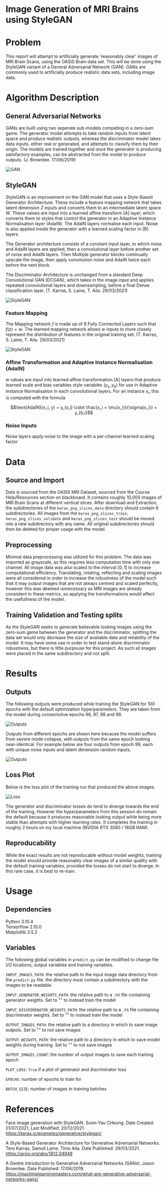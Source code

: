 # **Image Generation of MRI Brains using StyleGAN**
# Problem
This report will attempt to artificially generate 'reasonably clear' images of MRI Brain Scans, using the OASIS Brain data set. This will be done using the StyleGAN variant of a General Adversarial Network (GAN). GANs are commonly used to artificially produce realistic data sets, including image data.


# Algorithm Description
## General Adversarial Networks
GANs are built using two seperate sub-models competing in a zero-sum game. The generator model attempts to take random inputs from latent space and produce realistic outputs, whereas the discriminator model takes data inputs, either real or generated, and attempts to classify them by their origin. The models are trained together and once the generator is producing satisfactory examples, can be abstracted from the model to produce outputs. (J. Brownlee. 17/06/2019)

![GAN](./figures/GAN.png "GAN Model Diagram")




## StyleGAN
StyleGAN is an improvement on the GAN model that uses a Style-Based Generator Architecture. These include a feature mapping network that takes latent dimension $Z$ inputs and converts them to an intermediate latent space $W$. These values are input into a learned affine transform [A] layer, which converts them to styles that control the generator in an Adaptive Instance Normalisation layer (AdaIN). The AdaIN layers normalise each input. Noise is also applied inside the generator with a learned scaling factor in [B] layers.

The Generator architecture consists of a  constant input layer, to which noise and AdaIN layers are applied, then a convolutional layer before another set of noise and AdaIN layers. Then Multiple generator blocks continually upscale the image, then apply convolution noise and AdaIN twice each before the next block.

The Discriminator Architecture is unchanged from a standard Deep Convolutional GAN (DCGAN), which takes in the image input and applies repeated convolutional layers and downsampling, before a final Dense classification layer. (T. Karras, S. Laine, T. Aila. 29/03/2021)

![StyleGAN](./figures/StyleGAN.png)


### Feature Mapping
The Mapping network $f$ is made up of 8 Fully Connected Layers such that $f(z) = w$. The learned mapping network allows $w$ inputs to more closely represent the distribution of features in the original training set. (T. Karras, S. Laine, T. Aila. 29/03/2021)

![StyleGAN](./figures/features.png)

### Affine Transformation and Adaptive Instance Normalisation (AdaIN)
$w$ values are input into learned affine transformation [A] layers that produce learned scale and bias variables style variables $(y_s, y_b)$ for use in Adaptive Instance Normalisation in each convolutional layers. For an instance $x_i$, this is computed with the formula

$$\text{AdaIN}(x_i, y) = y_{s,i} \cdot \frac{x_i = \mu(x_i)}{\sigma(x_i)} + y_{b,i}$$

### Noise Inputs
Noise layers apply noise to the image with a per-channel learned scaling factor

# Data

## Source and Import
Data is sourced from the OASIS MRI Dataset, sourced from the Course Help/Resources section on blackboard. It contains roughly 10,000 images of MRI Brain Scans at different vertical slices. After download and Extraction, the subdirectories of the `keras_png_slices_data` directory should contain 6 subdirectories. All images from the `keras_png_slices_train`, `keras_png_slices_validate` and `keras_png_slices_test` should be moved into a new subdirectory with any name. All original subdirectories should then be deleted for proper usage with the model.

## Preprocessing
Minimal data preprocessing was utilized for this problem. The data was imported as grayscale, as this requires less computation time with only one channel. All image data was also scaled to the interval $[0,1]$ to increase computational efficiency. Translating, rotating, reflecting and scaling images were all considered in order to increase the robustness of the model such that it may output images that are not always centred and scaled perfectly, however this was deemed unnecessary as MRI images are already consistent in these metrics, so applying the transformations would affect the usefullness of the model.

## Training Validation and Testing splits
As the StyleGAN seeks to generate believable looking images using the zero-sum game between the generator and the discriminator, splitting the data set would only decrease the size of available data and reliability of the model. It may have some use in order to test stand-alone discriminator robustness, but there is little purpouse for this project. As such all images were placed in the same subdirectory and not split. 

# Results
## Outputs
The following outputs were produced while training the StyleGAN for 100 epochs with the default optimization hyperparameters. They are taken from the model during consectutive epochs 96, 97, 98 and 99.

![Outputs](./figures/examples.png)

Outputs from different epochs are shown here because the model suffers from severe mode collapse, with outputs from the same epoch looking near-identical. For example below are four outputs from epoch 99, each with unique noise inputs and latent dimension random inputs.

![Outputs](./figures/collapse.png)

## Loss Plot

Below is the loss plot of the training run that produced the above images. 

![Loss](./figures/loss_plot.png)

The generator and discriminator losses do tend to diverge towards the end of the training, However the hyperparameters from this session do remain the default because it produces reasonable looking output while being more stable than attempts with higher learning rates. It completes the training in roughly 2 hours on my local machine (NVIDIA RTX 3080 / 16GB RAM).

## Reproducability

While the exact results are not reproducable without model weights, training the model should provide reasonably clear images of a similar quality with the default training variables, provided the losses do not start to diverge. In this rare case, it is best to re-train.

# Usage

## Dependencies

Python 3.10.4\
Tensorflow 2.10.0\
Matplotlib 3.5.2

## Variables

The following global variables in `predict.py` can be modified to change file I/O locations, output variables and training variables.

`INPUT_IMAGES_PATH`: the relative path to the input image data directory from the `predict.py` file. the directory must contain a subdirectory with the images to be readable.      

`INPUT_GENERATOR_WEIGHTS_PATH`: the relative path to a `.h5` file containing generator weights. Set to "" to instead train the model

`INPUT_DISCRIMINATOR_WEIGHTS_PATH`: the relative path to a `.h5` file containing discriminator weights. Set to "" to instead train the model

`OUTPUT_IMAGES_PATH`: the relative path to a directory in which to save image outputs. Set to "" to not save images

`OUTPUT_WEIGHTS_PATH`: the relative path to a directory in which to save model weights during training. Set to "" to not save images

`OUTPUT_IMAGES_COUNT`: the number of output images to save each training epoch

`PLOT_LOSS`: `True` if a plot of generator and discriminator loss                


`EPOCHS`: number of epochs to train for

`BATCH_SIZE`: number of images in training batches

# References

Face image generation with StyleGAN. Soon-Yau CHeong. Date Created: 01/07/2021, Last Modified: 20/12/2021. https://keras.io/examples/generative/stylegan/

A Style-Based Generator Architecture for Generative Adversarial Networks. Tero Karras, Samuli Laine, Timo Aila. Date Published: 29/03/2021. https://arxiv.org/abs/1812.04948

A Gentre Introduction to Generative Adversarial Networks (GANs). Jason Brownlee. Date Published: 17/06/2019. https://machinelearningmastery.com/what-are-generative-adversarial-networks-gans/